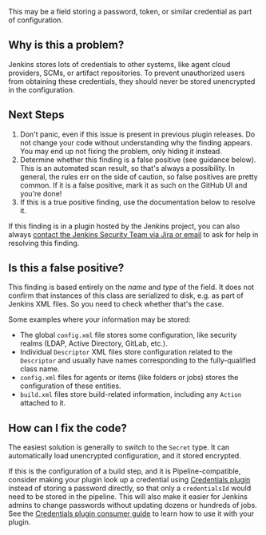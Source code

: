 This may be a field storing a password, token, or similar credential as part of configuration.

## Why is this a problem?

Jenkins stores lots of credentials to other systems, like agent cloud providers, SCMs, or artifact repositories. To prevent unauthorized users from obtaining these credentials, they should never be stored unencrypted in the configuration.

## Next Steps

<!-- Generic section used in all findings -->

1. Don't panic, even if this issue is present in previous plugin releases. Do not change your code without understanding why the finding appears. You may end up not fixing the problem, only hiding it instead.
2. Determine whether this finding is a false positive (see guidance below). This is an automated scan result, so that's always a possibility. In general, the rules err on the side of caution, so false positives are pretty common. If it is a false positive, mark it as such on the GitHub UI and you're done!
3. If this is a true positive finding, use the documentation below to resolve it.

If this finding is in a plugin hosted by the Jenkins project, you can also always [contact the Jenkins Security Team via Jira or email](https://www.jenkins.io/security/#reporting-vulnerabilities) to ask for help in resolving this finding.

## Is this a false positive?

This finding is based entirely on the _name_ and _type_ of the field. It does not confirm that instances of this class are serialized to disk, e.g. as part of Jenkins XML files. So you need to check whether that's the case.

Some examples where your information may be stored:

* The global `config.xml` file stores some configuration, like security realms (LDAP, Active Directory, GitLab, etc.).
* Individual `Descriptor` XML files store configuration related to the `Descriptor` and usually have names corresponding to the fully-qualified class name.
* `config.xml` files for agents or items (like folders or jobs) stores the configuration of these entities.
* `build.xml` files store build-related information, including any `Action` attached to it.

## How can I fix the code?

The easiest solution is generally to switch to the `Secret` type. It can automatically load unencrypted configuration, and it stored encrypted.

If this is the configuration of a build step, and it is Pipeline-compatible, consider making your plugin look up a credential using [Credentials plugin](https://plugins.jenkins.io/credentials/) instead of storing a password directly, so that only a `credentialsId` would need to be stored in the pipeline. This will also make it easier for Jenkins admins to change passwords without updating dozens or hundreds of jobs. See the [Credentials plugin consumer guide](https://github.com/jenkinsci/credentials-plugin/blob/master/docs/consumer.adoc) to learn how to use it with your plugin.

